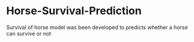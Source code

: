 # Horse-Survival-Prediction
Survival of horse model was been developed to predicts whether a horse can survive or not 
